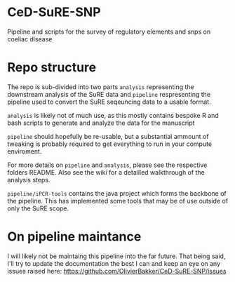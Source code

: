 # CeD-SuRE-SNP
Pipeline and scripts for the survey of regulatory elements and snps on coeliac disease


# Repo structure
The repo is sub-divided into two parts `analysis` representing the downstream analysis of the SuRE data and `pipeline` respresenting the pipeline used to convert the SuRE seqeuncing data to a usable format.


`analysis` is likely not of much use, as this mostly contains bespoke R and bash scripts to generate and analyze the data for the manuscript

`pipeline` should hopefully be re-usable, but a substantial ammount of tweaking is probably required to get everything to run in your compute enviroment. 

For more details on `pipeline` and `analysis`, please see the respective folders README. Also see the wiki for a detailled walkthrough of the analysis steps. 

`pipeline/iPCR-tools` contains the java project which forms the backbone of the pipeline. This has implemented some tools that may be of use outside of only the SuRE scope.

# On pipeline maintance
I will likely not be maintaing this pipeline into the far future. That being said, I'll try to update the documentation the best I can and keep an eye on any issues raised here: https://github.com/OlivierBakker/CeD-SuRE-SNP/issues
